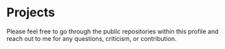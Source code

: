 # Projects
Please feel free to go through the public repositories within this profile and reach out to me for any questions, criticism, or contribution.

